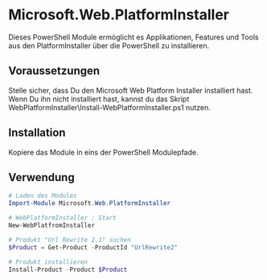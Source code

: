 # Microsoft.Web.PlatformInstaller

Dieses PowerShell Module ermöglicht es Applikationen, Features und Tools aus den PlatformInstaller über die PowerShell zu installieren.

## Voraussetzungen

Stelle sicher, dass Du den Microsoft Web Platform Installer installiert hast. Wenn Du ihn nicht installiert hast, kannst du das Skript WebPlatformInstaller\Install-WebPlatformInstaller.ps1 nutzen.

## Installation

Kopiere das Module in eins der PowerShell Modulepfade.

## Verwendung

```PowerShell
# Laden des Modules
Import-Module Microsoft.Web.PlatformInstaller

# WebPlatformInstaller : Start
New-WebPlatfromInstaller

# Produkt "Url Rewrite 2.1" suchen
$Product = Get-Product -ProductId "UrlRewrite2"

# Produkt installieren
Install-Product -Product $Product
```
